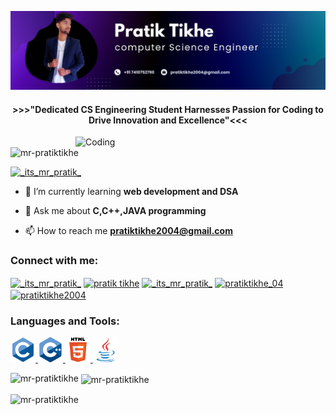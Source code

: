 ![MasterHead](https://github.com/Mr-PratikTikhe/profile/blob/main/Purple%20Gradient%20Digital%20Marketing%20LinkedIn%20Banner%20(1)-01.jpeg)

<h4 align="center">>>>"Dedicated CS Engineering Student Harnesses Passion for Coding to Drive Innovation and Excellence"<<<</h3>
<img align="right" alt="Coding" width="400" src="https://gifdb.com/images/high/animated-programmer-guy-coding-790a0bs8e8thpisg.gif">

<p align="left"> <img src="https://komarev.com/ghpvc/?username=mr-pratiktikhe&label=Profile%20views&color=0e75b6&style=flat" alt="mr-pratiktikhe" /> </p>

<p align="left"> <a href="https://twitter.com/_its_mr_pratik_" target="blank"><img src="https://img.shields.io/twitter/follow/_its_mr_pratik_?logo=twitter&style=for-the-badge" alt="_its_mr_pratik_" /></a> </p>

- 🌱 I’m currently learning **web development and DSA**

- 💬 Ask me about **C,C++,JAVA programming**

- 📫 How to reach me **pratiktikhe2004@gmail.com**



<h3 align="left">Connect with me:</h3>
<p align="left">
<a href="https://twitter.com/_its_mr_pratik_" target="blank"><img align="center" src="https://raw.githubusercontent.com/rahuldkjain/github-profile-readme-generator/master/src/images/icons/Social/twitter.svg" alt="_its_mr_pratik_" height="30" width="40" /></a>
<a href="https://linkedin.com/in/pratik-tikhe-482375288" target="blank"><img align="center" src="https://raw.githubusercontent.com/rahuldkjain/github-profile-readme-generator/master/src/images/icons/Social/linked-in-alt.svg" alt="pratik tikhe" height="30" width="40" /></a>
<a href="https://instagram.com/_its_mr_pratik_" target="blank"><img align="center" src="https://raw.githubusercontent.com/rahuldkjain/github-profile-readme-generator/master/src/images/icons/Social/instagram.svg" alt="_its_mr_pratik_" height="30" width="40" /></a>
<a href="https://www.codechef.com/users/pratiktikhe_04" target="blank"><img align="center" src="https://cdn.jsdelivr.net/npm/simple-icons@3.1.0/icons/codechef.svg" alt="pratiktikhe_04" height="30" width="40" /></a>
<a href="https://www.hackerrank.com/pratiktikhe2004" target="blank"><img align="center" src="https://raw.githubusercontent.com/rahuldkjain/github-profile-readme-generator/master/src/images/icons/Social/hackerrank.svg" alt="pratiktikhe2004" height="30" width="40" /></a>
</p>

<h3 align="left">Languages and Tools:</h3>
<p align="left"> <a href="https://www.cprogramming.com/" target="_blank" rel="noreferrer"> <img src="https://raw.githubusercontent.com/devicons/devicon/master/icons/c/c-original.svg" alt="c" width="40" height="40"/> </a> <a href="https://www.w3schools.com/cpp/" target="_blank" rel="noreferrer"> <img src="https://raw.githubusercontent.com/devicons/devicon/master/icons/cplusplus/cplusplus-original.svg" alt="cplusplus" width="40" height="40"/> </a> <a href="https://www.w3.org/html/" target="_blank" rel="noreferrer"> <img src="https://raw.githubusercontent.com/devicons/devicon/master/icons/html5/html5-original-wordmark.svg" alt="html5" width="40" height="40"/> </a> <a href="https://www.java.com" target="_blank" rel="noreferrer"> <img src="https://raw.githubusercontent.com/devicons/devicon/master/icons/java/java-original.svg" alt="java" width="40" height="40"/> </a> </p>

<p><img align="left" src="https://github-readme-stats.vercel.app/api/top-langs?username=mr-pratiktikhe&show_icons=true&locale=en&layout=compact" alt="mr-pratiktikhe" /></p>

<p>&nbsp;<img align="center" src="https://github-readme-stats.vercel.app/api?username=mr-pratiktikhe&show_icons=true&locale=en" alt="mr-pratiktikhe" /></p>

<p><img align="center" src="https://github-readme-streak-stats.herokuapp.com/?user=mr-pratiktikhe&" alt="mr-pratiktikhe" /></p>
